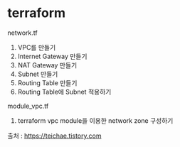 # terraform

network.tf
1. VPC를 만들기
2. Internet Gateway 만들기
3. NAT Gateway 만들기
4. Subnet 만들기
5. Routing Table 만들기
6. Routing Table에 Subnet 적용하기

module_vpc.tf
1. terraform vpc module을 이용한 network zone 구성하기

출처 : https://teichae.tistory.com
